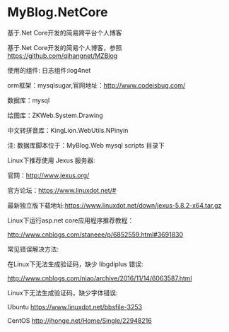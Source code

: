 # MyBlog.NetCore

基于.Net Core开发的简易跨平台个人博客

基于.Net Core开发的简易个人博客，参照 https://github.com/qihangnet/MZBlog 

使用的组件: 日志组件:log4net

orm框架：mysqlsugar,官网地址：http://www.codeisbug.com/

数据库：mysql

绘图库：ZKWeb.System.Drawing

中文转拼音库：KingLion.WebUtils.NPinyin


注:
数据库脚本位于：MyBlog.Web mysql scripts 目录下


Linux下推荐使用 Jexus 服务器:

官网：http://www.jexus.org/

官方论坛：https://www.linuxdot.net/#

最新独立版下载地址:https://www.linuxdot.net/down/jexus-5.8.2-x64.tar.gz



Linux下运行asp.net core应用程序推荐教程：

http://www.cnblogs.com/staneee/p/6852559.html#3691830



常见错误解决方法:

在Linux下无法生成验证码，缺少 libgdiplus 错误:

http://www.cnblogs.com/niao/archive/2016/11/14/6063587.html



Linux下无法生成验证码，缺少字体错误:

Ubuntu  https://www.linuxdot.net/bbsfile-3253

CentOS  http://jhonge.net/Home/Single/22948216

